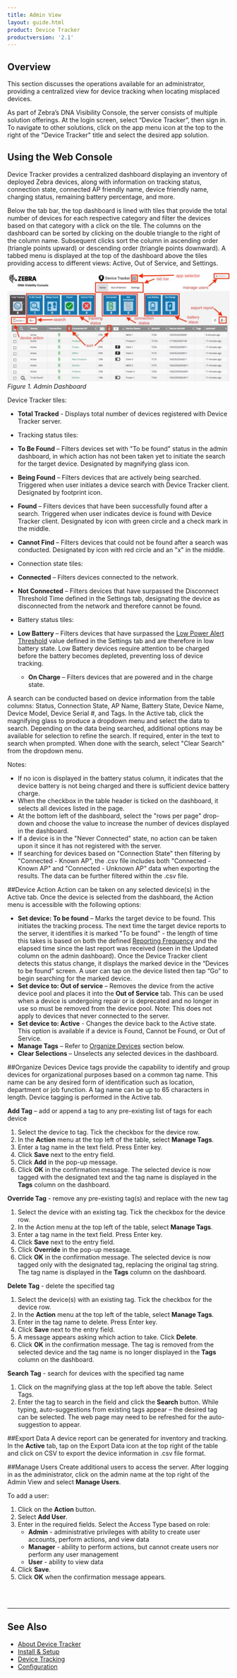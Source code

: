 ```yaml
---
title: Admin View
layout: guide.html
product: Device Tracker
productversion: '2.1'
---
```


## Overview
This section discusses the operations available for an administrator, providing a centralized view for device tracking when locating misplaced devices. 

As part of Zebra’s DNA Visibility Console, the server consists of multiple solution offerings. At the login screen, select “Device Tracker”, then sign in. To navigate to other solutions, click on the app menu icon at the top to the right of the "Device Tracker" title and select the desired app solution.

## Using the Web Console

Device Tracker provides a centralized dashboard displaying an inventory of deployed Zebra devices, along with information on tracking status, connection state, connected AP friendly name, device friendly name, charging status, remaining battery percentage, and more.

Below the tab bar, the top dashboard is lined with tiles that provide the total number of devices for each respective category and filter the devices based on that category with a click on the tile. The columns on the dashboard can be sorted by clicking on the double triangle to the right of the column name. Subsequent clicks sort the column in ascending order (triangle points upward) or descending order (triangle points downward). A tabbed menu is displayed at the top of the dashboard above the tiles providing access to different views: Active, Out of Service, and Settings. 

![img](DTRK_dashboard.jpg)
_Figure 1. Admin Dashboard_

Device Tracker tiles: 

* **Total Tracked** - Displays total number of devices registered with Device Tracker server.  

* Tracking status tiles:
 * **To Be Found** – Filters devices set with "To be found" status in the admin dashboard, in which action has not been taken yet to initiate the search for the target device. Designated by magnifying glass icon.
 * **Being Found** – Filters devices that are actively being searched. Triggered when user initiates a device search with Device Tracker client. Designated by footprint icon.
 * **Found** – Filters devices that have been successfully found after a search. Triggered when user indicates device is found with Device Tracker client. Designated by icon with green circle and a check mark in the middle.
 * **Cannot Find** – Filters devices that could not be found after a search was conducted. Designated by icon with red circle and an "x" in the middle.

* Connection state tiles:
 * **Connected** – Filters devices connected to the network.
 * **Not Connected** – Filters devices that have surpassed the Disconnect Threshold Time defined in the Settings tab, designating the device as disconnected from the network and therefore cannot be found. 

* Battery status tiles:
 * **Low Battery** – Filters devices that have surpassed the [Low Power Alert Threshold](../config) value defined in the Settings tab and are therefore in low battery state. Low Battery devices require attention to be charged before the battery becomes depleted, preventing loss of device tracking.
     * **On Charge** – Filters devices that are powered and in the charge state. 

A search can be conducted based on device information from the table columns: Status, Connection State, AP Name, Battery State, Device Name, Device Model, Device Serial #, and Tags. In the Active tab, click the magnifying glass to produce a dropdown menu and select the data to search. Depending on the data being searched, additional options may be available for selection to refine the search. If required, enter in the text to search when prompted. When done with the search, select "Clear Search" from the dropdown menu.

Notes: 
* If no icon is displayed in the battery status column, it indicates that the device battery is not being charged and there is sufficient device battery charge.
* When the checkbox in the table header is ticked on the dashboard, it selects all devices listed in the page. 
* At the bottom left of the dashboard, select the "rows per page" drop-down and choose the value to increase the number of devices displayed in the dashboard.
* If a device is in the "Never Connected" state, no action can be taken upon it since it has not registered with the server.
* If searching for devices based on "Connection State" then filtering by "Connected - Known AP", the .csv file includes both "Connected - Known AP" and "Connected - Unknown AP" data when exporting the results. The data can be further filtered within the .csv file.

##Device Action
Action can be taken on any selected device(s) in the Active tab.  Once the device is selected from the dashboard, the Action menu is accessible with the following options:
* **Set device: To be found** – Marks the target device to be found.  This initiates the tracking process. The next time the target device reports to the server, it identifies it is marked "To be found" - the length of time this takes is based on both the defined [Reporting Frequency](../config/#applicationconfiguration) and the elapsed time since the last report was received (seen in the Updated column on the admin dashboard). 
Once the Device Tracker client detects this status change, it displays the marked device in the “Devices to be found” screen. A user can tap on the device listed then tap “Go” to begin searching for the marked device. 
* **Set device to: Out of service** – Removes the device from the active device pool and places it into the **Out of Service** tab. This can be used when a device is undergoing repair or is deprecated and no longer in use so must be removed from the device pool. Note: This does not apply to devices that never connected to the server.
* **Set device to: Active** - Changes the device back to the Active state. This option is available if a device is Found, Cannot be Found, or Out of Service.
* **Manage Tags** – Refer to [Organize Devices](./#organizedevices) section below.  
* **Clear Selections** – Unselects any selected devices in the dashboard.

##Organize Devices
Device tags provide the capability to identify and group devices for organizational purposes based on a common tag name. This name can be any desired form of identification such as location, department or job function. A tag name can be up to 65 characters in length. Device tagging is performed in the Active tab.

**Add Tag** – add or append a tag to any pre-existing list of tags for each device
1. Select the device to tag. Tick the checkbox for the device row.
2. In the **Action** menu at the top left of the table, select **Manage Tags**.
3. Enter a tag name in the text field. Press Enter key.
4. Click **Save** next to the entry field.
5. Click **Add** in the pop-up message.
6. Click **OK** in the confirmation message. The selected device is now tagged with the designated text and the tag name is displayed in the **Tags** column on the dashboard.

**Override Tag** - remove any pre-existing tag(s) and replace with the new tag
1. Select the device with an existing tag. Tick the checkbox for the device row.
2. In the Action menu at the top left of the table, select **Manage Tags**.
3. Enter a tag name in the text field. Press Enter key.
4. Click **Save** next to the entry field.
5. Click **Override** in the pop-up message.
6. Click **OK** in the confirmation message. 
The selected device is now tagged only with the designated tag, replacing the original tag string. The tag name is displayed in the **Tags** column on the dashboard.

**Delete Tag** - delete the specified tag 
1. Select the device(s) with an existing tag. Tick the checkbox for the device row.
2. In the **Action** menu at the top left of the table, select **Manage Tags**. 
3. Enter in the tag name to delete. Press Enter key.
4. Click **Save** next to the entry field.
5. A message appears asking which action to take. Click **Delete**.
6. Click **OK** in the confirmation message. 
The tag is removed from the selected device and the tag name is no longer displayed in the **Tags** column on the dashboard.

**Search Tag** - search for devices with the specified tag name
1. Click on the magnifying glass at the top left above the table. Select Tags.
2. Enter the tag to search in the field and click the **Search** button. While typing, auto-suggestions from existing tags appear – the desired tag can be selected. The web page may need to be refreshed for the auto-suggestion to appear.

##Export Data
A device report can be generated for inventory and tracking. In the **Active** tab, tap on the Export Data icon at the top right of the table and click on CSV to export the device information in .csv file format.

##Manage Users
Create additional users to access the server. After logging in as the administrator, click on the admin name at the top right of the Admin View and select **Manage Users**.

To add a user:

1. Click on the **Action** button.
2. Select **Add User**.
3. Enter in the required fields. Select the Access Type based on role:
     * **Admin** - administrative privileges with ability to create user accounts, perform actions, and view data
     * **Manager** - ability to perform actions, but cannot create users nor perform any user management
     * **User** - ability to view data
4. Click **Save**.
5. Click **OK** when the confirmation message appears.

<br>
<br>

-----

## See Also

* [About Device Tracker](../about)
* [Install & Setup](../setup)
* [Device Tracking](../mgmt)
* [Configuration](../config)